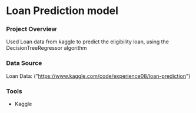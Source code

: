 # Loan Prediction model

### Project Overview
Used Loan data from kaggle to predict the eligibility loan, using the DecisionTreeRegressor algorithm

### Data Source

Loan Data: ("https://www.kaggle.com/code/experience08/loan-prediction")

### Tools
- Kaggle




